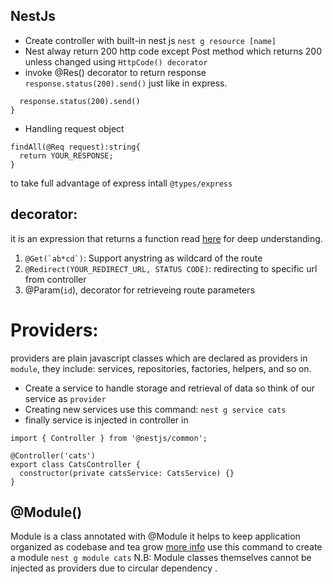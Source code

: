 ## NestJs
-   Create controller with built-in nest js `nest g resource [name]`
- Nest alway return 200 http code except Post method which returns 200 unless changed using `HttpCode() decorator`
- invoke @Res() decorator to return response `response.status(200).send()` just like in express.

``` ex: findAll(@Res response) {
  response.status(200).send()
}
```

- Handling request object

```
findAll(@Req request):string{
  return YOUR_RESPONSE;
}
```
to take full advantage of express intall `@types/express`

## decorator:
it is an expression that returns a function read [here](https://docs.nestjs.com/custom-decorators) for deep understanding.


1. ``` @Get(`ab*cd`) ```: Support anystring as wildcard of the route
2. ``` @Redirect(YOUR_REDIRECT_URL, STATUS CODE) ```: redirecting to specific url from controller
3. @Param(`id`), decorator for retrieveing route parameters

# Providers:
providers are plain javascript classes which are declared as providers in `module`, they include: services, repositories, factories, helpers, and so on.
- Create a service to handle storage and retrieval of data so think of our service as `provider`
- Creating new services use this command: `nest g service cats`
- finally service is injected in controller in 
``` 
import { Controller } from '@nestjs/common';

@Controller('cats')
export class CatsController {
  constructor(private catsService: CatsService) {}
}

 ```
## @Module()
Module is a class annotated with @Module it helps to keep application organized as codebase and tea grow [more info](https://docs.nestjs.com/modules)
use this command to create  a module `nest g module cats`
N.B: Module classes themselves cannot be injected as providers due to circular dependency .

